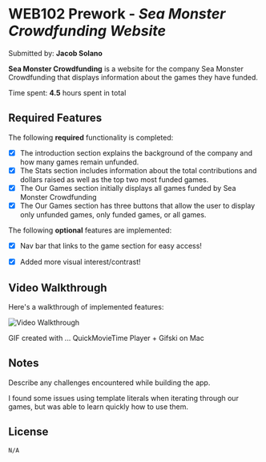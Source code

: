 # WEB102 Prework - *Sea Monster Crowdfunding Website*

Submitted by: **Jacob Solano**

**Sea Monster Crowdfunding** is a website for the company Sea Monster Crowdfunding that displays information about the games they have funded.

Time spent: **4.5** hours spent in total

## Required Features

The following **required** functionality is completed:

* [X] The introduction section explains the background of the company and how many games remain unfunded.
* [X] The Stats section includes information about the total contributions and dollars raised as well as the top two most funded games.
* [X] The Our Games section initially displays all games funded by Sea Monster Crowdfunding
* [X] The Our Games section has three buttons that allow the user to display only unfunded games, only funded games, or all games.

The following **optional** features are implemented:

* [X] Nav bar that links to the game section for easy access!
* [X] Added more visual interest/contrast!


## Video Walkthrough

Here's a walkthrough of implemented features:

<img src='seamonstervid.gif' title='Video Walkthrough' width='' alt='Video Walkthrough' />

<!-- Replace this with whatever GIF tool you used! -->
GIF created with ...  QuickMovieTime Player + Gifski on Mac 
<!-- Recommended tools:
[Kap](https://getkap.co/) for macOS
[ScreenToGif](https://www.screentogif.com/) for Windows
[peek](https://github.com/phw/peek) for Linux. -->

## Notes

Describe any challenges encountered while building the app.

I found some issues using template literals when iterating through our games, but was able to learn 
quickly how to use them. 

## License

    N/A


